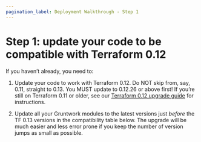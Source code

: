 ```yaml
---
pagination_label: Deployment Walkthrough - Step 1
---
```


# Step 1: update your code to be compatible with Terraform 0.12

If you haven’t already, you need to:

1.  Update your code to work with Terraform 0.12. Do NOT skip from, say, 0.11, straight to 0.13. You MUST update to
    0.12.26 or above first! If you’re still on Terraform 0.11 or older, see our
    [Terraform 0.12 upgrade guide](/guides/stay-up-to-date/terraform/0-how-to-update-to-terraform-12/0-intro.md) for instructions.

2.  Update all your Gruntwork modules to the latest versions just _before_ the TF 0.13 versions in the compatibility
    table below. The upgrade will be much easier and less error prone if you keep the number of version jumps as small
    as possible.


<!-- ##DOCS-SOURCER-START
{"sourcePlugin":"Local File Copier","hash":"01f9d26fc392d13c868811f4bd000835"}
##DOCS-SOURCER-END -->
